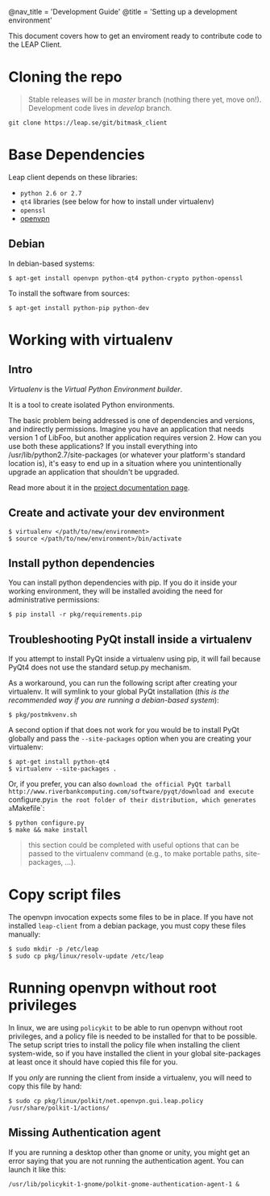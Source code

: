 @nav_title = 'Development Guide'
@title = 'Setting up a development environment'

This document covers how to get an enviroment ready to contribute code to the LEAP Client.

Cloning the repo
==========================

> Stable releases will be in *master* branch (nothing there yet, move on!). Development code lives in *develop* branch.

    git clone https://leap.se/git/bitmask_client

Base Dependencies
=========================

Leap client depends on these libraries:

* `python 2.6 or 2.7`
* `qt4` libraries (see below for how to install under virtualenv)
* `openssl`
* [openvpn](http://openvpn.net/index.php/open-source/345-openvpn-project.html)

Debian
-------------

In debian-based systems:

    $ apt-get install openvpn python-qt4 python-crypto python-openssl

To install the software from sources:

    $ apt-get install python-pip python-dev

Working with virtualenv
===================================

Intro
-------------------

*Virtualenv* is the *Virtual Python Environment builder*.

It is a tool to create isolated Python environments.

The basic problem being addressed is one of dependencies and versions, and indirectly permissions. Imagine you have an application that needs version 1 of LibFoo, but another application requires version 2. How can you use both these applications? If you install everything into /usr/lib/python2.7/site-packages (or whatever your platform's standard location is), it's easy to end up in a situation where you unintentionally upgrade an application that shouldn't be upgraded.

Read more about it in the [project documentation page](http://pypi.python.org/pypi/virtualenv/).

Create and activate your dev environment
-------------------------------------------------

    $ virtualenv </path/to/new/environment>
    $ source </path/to/new/environment>/bin/activate

Install python dependencies
-----------------------------------------

You can install python dependencies with pip. If you do it inside your working environment, they will be installed avoiding the need for administrative permissions:

    $ pip install -r pkg/requirements.pip

Troubleshooting PyQt install inside a virtualenv
---------------------------------------------------------------

If you attempt to install PyQt inside a virtualenv using pip, it will fail because PyQt4 does not use the standard setup.py mechanism.

As a workaround, you can run the following script after creating your virtualenv. It will symlink to your global PyQt installation (*this is the recommended way if you are running a debian-based system*):

    $ pkg/postmkvenv.sh

A second option if that does not work for you would be to install PyQt globally and pass the `--site-packages` option when you are creating your virtualenv:

    $ apt-get install python-qt4
    $ virtualenv --site-packages .

Or, if you prefer, you can also `download the official PyQt tarball http://www.riverbankcomputing.com/software/pyqt/download and execute `configure.py` in the root folder of their distribution, which generates a `Makefile`:

    $ python configure.py
    $ make && make install

> this section could be completed with useful options that can be passed to the virtualenv command (e.g., to make portable paths, site-packages, ...).


Copy script files
==========================

The openvpn invocation expects some files to be in place. If you have not installed `leap-client` from a debian package, you must copy these files manually:

    $ sudo mkdir -p /etc/leap
    $ sudo cp pkg/linux/resolv-update /etc/leap

Running openvpn without root privileges
============================================

In linux, we are using `policykit` to be able to run openvpn without root privileges, and a policy file is needed to be installed for that to be possible.
The setup script tries to install the policy file when installing the client system-wide, so if you have installed the client in your global site-packages at least once it should have copied this file for you.

If you *only* are running the client from inside a virtualenv, you will need to copy this file by hand:

    $ sudo cp pkg/linux/polkit/net.openvpn.gui.leap.policy /usr/share/polkit-1/actions/


Missing Authentication agent
--------------------------------------

If you are running a desktop other than gnome or unity, you might get an error saying that you are not running the authentication agent. You can launch it like this:

    /usr/lib/policykit-1-gnome/polkit-gnome-authentication-agent-1 &
